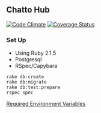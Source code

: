 ## Chatto Hub
[![Code Climate](https://codeclimate.com/github/smartscheduling/chatto-hub/badges/gpa.svg)](https://codeclimate.com/github/smartscheduling/chatto-hub)
[![Coverage Status](https://coveralls.io/repos/smartscheduling/chatto-hub/badge.svg?branch=master&service=github)](https://coveralls.io/github/smartscheduling/chatto-hub?branch=master)

### Set Up
*  Using Ruby 2.1.5
*  Postgresql
*  RSpec/Capybara

```
rake db:create
rake db:migrate
rake db:test:prepare
rspec spec
```

[Required Environment Variables](https://github.com/smartscheduling/chatto-hub/blob/master/.env.example)

